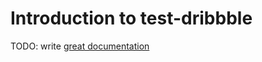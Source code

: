 # Introduction to test-dribbble

TODO: write [great documentation](http://jacobian.org/writing/what-to-write/)
